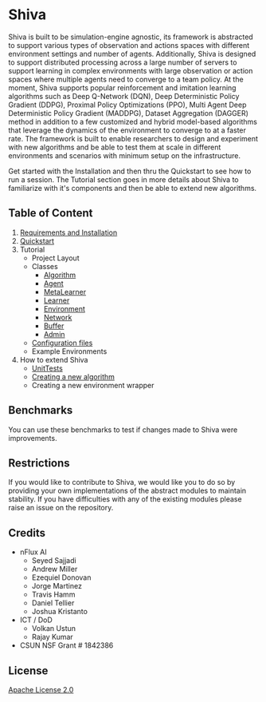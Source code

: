 # Shiva

Shiva is built to be simulation-engine agnostic, its framework is abstracted to support various types of observation and 
actions spaces with different environment settings and number of agents. Additionally, Shiva is designed to support 
distributed processing across a large number of servers to support learning in complex environments with large 
observation or action spaces where multiple agents need to converge to a team policy. At the moment, Shiva supports 
popular reinforcement and imitation learning algorithms such as Deep Q-Network (DQN), Deep Deterministic Policy Gradient 
(DDPG), Proximal Policy Optimizations (PPO), Multi Agent Deep Deterministic Policy Gradient (MADDPG), Dataset 
Aggregation (DAGGER) method in addition to a few customized and hybrid model-based algorithms that leverage the dynamics 
of the environment to converge to at a faster rate. The framework is built to enable researchers to design and 
experiment with new algorithms and be able to test them at scale in different environments and scenarios with minimum 
setup on the infrastructure.

Get started with the Installation and then thru the Quickstart to see how to run a session. The Tutorial section goes in 
more details about Shiva to familiarize with it's components and then be able to extend new algorithms.

## Table of Content

1. [Requirements and Installation](./shiva/docs/Getting-Started.md)
2. [Quickstart](./shiva/docs/Quick-Start.md)
3. Tutorial
    * Project Layout
    * Classes
        * [Algorithm](./shiva/docs/Algorithms.md)
        * [Agent](./shiva/docs/Agents.md)
        * [MetaLearner](./shiva/docs/Metalearners.md)
        * [Learner](./shiva/docs/Learners.md)
        * [Environment](./shiva/docs/Environments.md)
        * [Network](./shiva/docs/Networks.md)
        * [Buffer](./shiva/docs/Buffers.md)
        * [Admin](./shiva/docs/Admin.md)
    * [Configuration files](./shiva/docs/Config-Files.md)
    * Example Environments
4. How to extend Shiva
    * [UnitTests](./shiva/docs/UnitTests.md)
    * [Creating a new algorithm](./shiva/docs/Extending-Algorithm.md)
    * Creating a new environment wrapper

## Benchmarks

You can use these benchmarks to test if changes made to Shiva were improvements.

## Restrictions

If you would like to contribute to Shiva, we would like you to do so by providing your own implementations of the abstract modules to maintain stability. If you have difficulties with any of the existing modules please raise an issue on the repository.

## Credits

* nFlux AI
   * Seyed Sajjadi
   * Andrew Miller
   * Ezequiel Donovan
   * Jorge Martinez
   * Travis Hamm
   * Daniel Tellier
   * Joshua Kristanto
* ICT / DoD
   * Volkan Ustun
   * Rajay Kumar
* CSUN NSF Grant # 1842386

## License

[Apache License 2.0](LICENSE)
